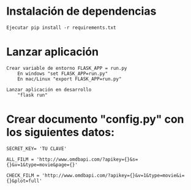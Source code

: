 # Instalación de dependencias

    Ejecutar pip install -r requirements.txt
# Lanzar aplicación

    Crear variable de entorno FLASK_APP = run.py
        En windows "set FLASK_APP=run.py"
        En mac/Linux "export FLASK_APP=run.py"

    Lanzar aplicación en desarrollo
        "flask run"
# Crear documento "config.py" con los siguientes datos:
    
    SECRET_KEY= 'TU CLAVE'
    
    ALL_FILM = 'http://www.omdbapi.com/?apikey={}&s={}&v=1&type=movie&page={}'
    
    CHECK_FILM = 'http://www.omdbapi.com/?apikey={}&v=1&type=movie&i={}&plot=full'